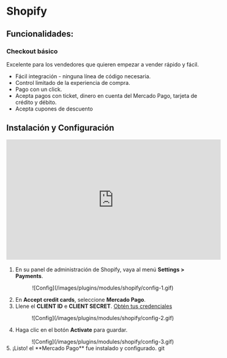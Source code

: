# Shopify  

<a name="Funcionalidades"></a>
## Funcionalidades: ##

### Checkout básico

Excelente para los vendedores que quieren empezar a vender rápido y fácil.

* Fácil integración - ninguna línea de código necesaria.
* Control limitado de la experiencia de compra.
* Pago con un click.
* Acepta pagos con ticket, dinero en cuenta del Mercado Pago, tarjeta de crédito y débito.
* Acepta cupones de descuento

<a name="Instalación-y-Configuración"></a>
## Instalación y Configuración

<center>
  <iframe width="560" height="315" src="https://www.youtube.com/embed/ZLINrH8WB0A" frameborder="0" allowfullscreen=""></iframe>
</center>

1. En su panel de administración de Shopify, vaya al menú **Settings > Payments**.

<center>
  ![Config](/images/plugins/modules/shopify/config-1.gif)
</center>

2. En **Accept credit cards**, seleccione **Mercado Pago**.
3. Llene el **CLIENT ID** e **CLIENT SECRET**. [Obtén tus credenciales](https://www.mercadopago.com/mla/account/credentials?type=basic)

<center>
  ![Config](/images/plugins/modules/shopify/config-2.gif)
</center>

4. Haga clic en el botón **Activate** para guardar.

<center>
  ![Config](/images/plugins/modules/shopify/config-3.gif)
</center>
5. ¡Listo! el **Mercado Pago** fue instalado y configurado.
git 